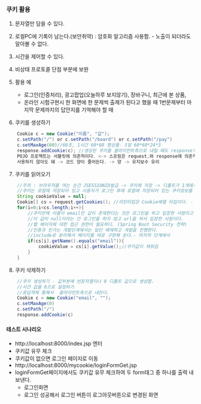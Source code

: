 ### 쿠키 활용
1. 문자열만 담을 수 있다.
2. 로컬PC에 기록이 남는다.(보안취약)
: 암호화 알고리즘 사용함. - 노출이 되더라도 알아볼 수 없다.
3. 시간을 제어할 수 있다.
4. 비상태 프로토콜 단점 부분에 보완
5. 활용 예
    - 로그인(인증처리), 광고팝업(오늘하루 보지않기), 장바구니, 최근에 본 상품, 
    - 온라인 시험구현시 한 화면에 한 문제씩 출제가 된다고 했을 때 1번문제부터 마지막 문제까지의
    답안지를 기억해야 할 때

6. 쿠키를 생성하기
```java
    Cookie c = new Cookie("이름", "값");
    c.setPath("/") or c.setPath("/board") or c.setPath("/pay")
    c.setMaxAge(60)//60초, 1시간 60*60 찜상품- 3일 60*60*24*3
    response.addCookie(c); //생성된 쿠키를 클라이언트측으로 내릴 때도 response객체가 필요하다.
    POJO 프로젝트는 서블릿에 의존적이다. <-> 스프링은 request,와 response에 의존적이지 않다.
    사용하지 않아도 돼 -> 코드 양이 줄어든다. -> 양 -> 유지보수 유리 
```
7. 쿠키를 읽어오기
```java
    //주의 : 브라우저를 여는 순간 JSESSIONID발급 -> 쿠키에 저장 -> 디폴트가 1개에서 시작됨.
    //쿠키는 로컬에 저장되어 있고 사용자가 로그인 후에 로컬에 저장되어 있는 쿠키정보를 요청하기
    String cookieValue = null;
    Cookie[] cs = request.getCookies(); //리턴타입은 Cookie배열 타입이다. - API를 볼 수 있는 사람
    for(i=0;i<cs.length;i++){
        //쿠키안에 이름이 email인 값이 존재한다는 것은 로그인을 하고 입장한 사람이고
        //이 값이 null이라는 건 로그인을 하지 않고 url을 쳐서 입장한 사람이다.
        //웹 페이지에 대한 접근 권한이 필요하다. (Spring Boot Security 전략)
        //인증과 인가는 개발단계에서는 일단 배제하고 개발을 진행한다.
        //include로 분리해서 페이지를 따로 구현해 둔다.- 마지막 단계에서 
        if(cs[i].getName().equals("email")){
            cookieValue = cs[i].getValue();//쿠키값이 채워짐
        }
    }
```

8. 쿠키 삭제하기
```java
    //쿠키 생성하기 - 값부분에 빈문자열이나 0 디폴트 값으로 생성함.
    //시간 값을 0으로 설정하기
    //응답객체 통해서  클라이언트측으로 내린다.
    Cookie c = new Cookie("email", "");
    c.setMaxAge(0)
    c.setPath("/")
    response.addCookie(c)
```

#### 테스트 시나리오
- http://localhost:8000/index.jsp 엔터
- 쿠키값 유무 체크
- 쿠키값이 없으면 로그인 페이지로 이동
- http://localhost:8000/mycookie/loginFormGet.jsp
- loginFormGet페이지에서도  쿠키값 유무 체크하여 두 form태그 중 하나를 출력 내보낸다.
    - 로그인화면
    - 로그인 성공해서 로그인 버튼이 로그아웃버튼으로 변경된 화면